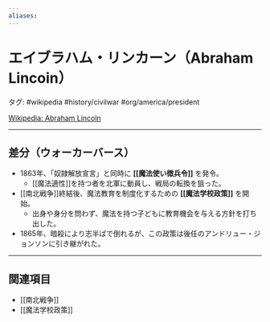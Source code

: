 ```yaml
---
aliases:
---
```

# エイブラハム・リンカーン（Abraham Lincoin）

タグ: #wikipedia #history/civilwar  #org/america/president

[Wikipedia: Abraham Lincoln](https://ja.wikipedia.org/wiki/エイブラハム・リンカーン)

---

## 差分（ウォーカーバース）
- 1863年、「奴隷解放宣言」と同時に **[[魔法使い徴兵令]]** を発令。  
  - [[魔法適性]]を持つ者を北軍に動員し、戦局の転換を狙った。  
- [[南北戦争]]終結後、魔法教育を制度化するための **[[魔法学校政策]]** を開始。  
  - 出身や身分を問わず、魔法を持つ子どもに教育機会を与える方針を打ち出した。  
- 1865年、暗殺により志半ばで倒れるが、この政策は後任のアンドリュー・ジョンソンに引き継がれた。

---

## 関連項目
- [[南北戦争]]
- [[魔法学校政策]]